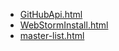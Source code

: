 * [GitHubApi.html](GitHubApi.html)
* [WebStormInstall.html](WebStormInstall.html)
* [master-list.html](master-list.html)